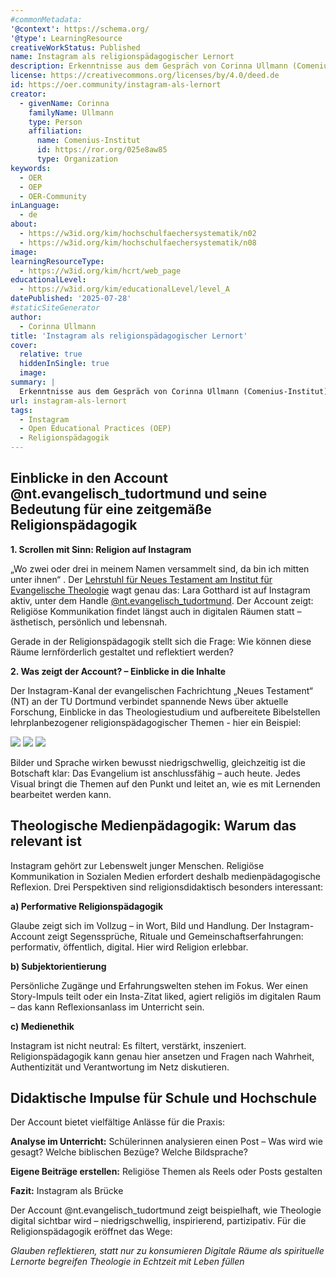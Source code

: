 ```yaml
---
#commonMetadata:
'@context': https://schema.org/
'@type': LearningResource
creativeWorkStatus: Published
name: Instagram als religionspädagogischer Lernort
description: Erkenntnisse aus dem Gespräch von Corinna Ullmann (Comenius-Institut) und Lara Gotthard (ETH - TU Dortmund) über religiöse Kommunikation in digitalen Räumen.
license: https://creativecommons.org/licenses/by/4.0/deed.de
id: https://oer.community/instagram-als-lernort
creator:
  - givenName: Corinna
    familyName: Ullmann
    type: Person
    affiliation:
      name: Comenius-Institut
      id: https://ror.org/025e8aw85
      type: Organization
keywords:
  - OER
  - OEP
  - OER-Community
inLanguage:
  - de
about:
  - https://w3id.org/kim/hochschulfaechersystematik/n02
  - https://w3id.org/kim/hochschulfaechersystematik/n08
image: 
learningResourceType:
  - https://w3id.org/kim/hcrt/web_page
educationalLevel:
  - https://w3id.org/kim/educationalLevel/level_A
datePublished: '2025-07-28'
#staticSiteGenerator
author:
  - Corinna Ullmann
title: 'Instagram als religionspädagogischer Lernort'
cover:
  relative: true
  hiddenInSingle: true
  image: 
summary: |
  Erkenntnisse aus dem Gespräch von Corinna Ullmann (Comenius-Institut) und Lara Gotthard (ETH - TU Dortmund) über religiöse Kommunikation in digitalen Räumen.
url: instagram-als-lernort
tags:
  - Instagram
  - Open Educational Practices (OEP)
  - Religionspädagogik
---
```


## Einblicke in den Account @nt.evangelisch_tudortmund und seine Bedeutung für eine zeitgemäße Religionspädagogik

**1. Scrollen mit Sinn: Religion auf Instagram**

„Wo zwei oder drei in meinem Namen versammelt sind, da bin ich mitten unter ihnen“ . Der [Lehrstuhl für Neues Testament am Institut für Evangelische Theologie](https://eth.ht.tu-dortmund.de/professuren/neues-testament/) wagt genau das: Lara Gotthard ist auf Instagram aktiv, unter dem Handle [@nt.evangelisch_tudortmund](https://www.instagram.com/nt.evangelisch_tudortmund/). Der Account zeigt: Religiöse Kommunikation findet längst auch in digitalen Räumen statt – ästhetisch, persönlich und lebensnah.

Gerade in der Religionspädagogik stellt sich die Frage: Wie können diese Räume lernförderlich gestaltet und reflektiert werden?

**2. Was zeigt der Account? – Einblicke in die Inhalte**

Der Instagram-Kanal der evangelischen Fachrichtung „Neues Testament“ (NT) an der TU Dortmund verbindet spannende News über aktuelle Forschung, Einblicke in das Theologiestudium und aufbereitete Bibelstellen lehrplanbezogener religionspädagogischer Themen - hier ein Beispiel:

![](ima_2648be8.jpeg)
![](ima_a6fc6d5.jpeg)
![](ima_eb6a938.jpeg)

Bilder und Sprache wirken bewusst niedrigschwellig, gleichzeitig ist die Botschaft klar: Das Evangelium ist anschlussfähig – auch heute. Jedes Visual bringt die Themen auf den Punkt und leitet an, wie es mit Lernenden bearbeitet werden kann.

## Theologische Medienpädagogik: Warum das relevant ist

Instagram gehört zur Lebenswelt junger Menschen. Religiöse Kommunikation in Sozialen Medien erfordert deshalb medienpädagogische Reflexion. Drei Perspektiven sind religionsdidaktisch besonders interessant:

**a) Performative Religionspädagogik**

Glaube zeigt sich im Vollzug – in Wort, Bild und Handlung. Der Instagram-Account zeigt Segenssprüche, Rituale und Gemeinschaftserfahrungen: performativ, öffentlich, digital. Hier wird Religion erlebbar.

**b) Subjektorientierung**

Persönliche Zugänge und Erfahrungswelten stehen im Fokus. Wer einen Story-Impuls teilt oder ein Insta-Zitat liked, agiert religiös im digitalen Raum – das kann Reflexionsanlass im Unterricht sein.

**c) Medienethik**

Instagram ist nicht neutral: Es filtert, verstärkt, inszeniert. Religionspädagogik kann genau hier ansetzen und Fragen nach Wahrheit, Authentizität und Verantwortung im Netz diskutieren.

## Didaktische Impulse für Schule und Hochschule

Der Account bietet vielfältige Anlässe für die Praxis:

**Analyse im Unterricht:** Schülerinnen analysieren einen Post – Was wird wie gesagt? Welche biblischen Bezüge? Welche Bildsprache?

**Eigene Beiträge erstellen:** Religiöse Themen als Reels oder Posts gestalten

**Fazit:** Instagram als Brücke

Der Account @nt.evangelisch_tudortmund zeigt beispielhaft, wie Theologie digital sichtbar wird – niedrigschwellig, inspirierend, partizipativ. Für die Religionspädagogik eröffnet das Wege:

*Glauben reflektieren, statt nur zu konsumieren*
*Digitale Räume als spirituelle Lernorte begreifen*
*Theologie in Echtzeit mit Leben füllen*


